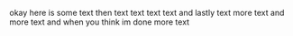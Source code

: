okay here is some text then text text text text and lastly text
more text and more text and when you think im done more text